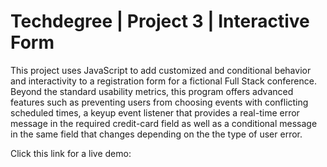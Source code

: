 # Techdegree | Project 3 | Interactive Form



This project uses JavaScript to add customized and conditional behavior and interactivity to a registration form for a fictional Full Stack conference.
Beyond the standard usability metrics, this program offers advanced features such as preventing users from choosing events with conflicting scheduled times,
a keyup event listener that provides a real-time error message in the required credit-card field as well as a conditional message in the same field that changes 
depending on the the type of user error. 

Click this link for a live demo: 


